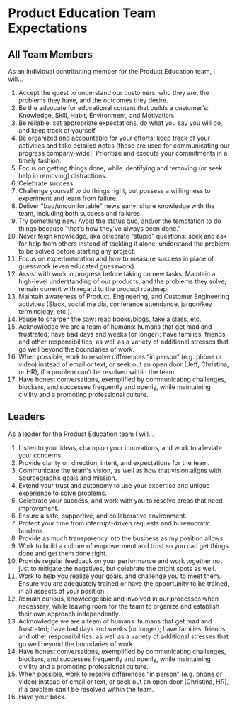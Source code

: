# Product Education Team Expectations

## All Team Members

As an individual contributing member for the Product Education team, I will…
 
1. Accept the quest to understand our customers: who they are, the problems they have, and the outcomes they desire.
1. Be the advocate for educational content that builds a customer’s: Knowledge, Skill, Habit, Environment, and Motivation.
1. Be reliable: set appropriate expectations, do what you say you will do, and keep track of yourself. 
1. Be organized and accountable for your efforts: keep track of your activities and take detailed notes (these are used for communicating our progress company-wide); Prioritize and execute your commitments in a timely fashion. 
1. Focus on getting things done, while identifying and removing (or seek help in removing) distractions.
1. Celebrate success.
1. Challenge yourself to do things right, but possess a willingness to experiment and learn from failure. 
1. Deliver "bad/uncomfortable" news early; share knowledge with the team, including both success and failures.
1. Try something new: Avoid the status quo, and/or the temptation to do things because "that's how they've always been done."
1. Never feign knowledge, aka celebrate “stupid” questions; seek and ask for help from others instead of tackling it alone; understand the problem to be solved before starting any project. 
1. Focus on experimentation and how to measure success in place of guesswork (even educated guesswork).
1. Assist with work in progress before taking on new tasks. Maintain a high-level understanding of our products, and the problems they solve; remain current with regard to the product roadmap.
1. Maintain awareness of Product, Engineering, and Customer Engineering activities (Slack, social me dia, conference attendance, jargon/key terminology, etc.).
1. Pause to sharpen the saw: read books/blogs, take a class, etc.
1. Acknowledge we are a team of humans: humans that get mad and frustrated; have bad days and weeks (or longer); have families, friends, and other responsibilities; as well as a variety of additional stresses that go well beyond the boundaries of work.
1. When possible, work to resolve differences “in person” (e.g. phone or video) instead of email or text, or seek out an open door (Jeff, Christina, or HR), if a problem can’t be resolved within the team.
1. Have honest conversations, exemplified by communicating challenges, blockers, and successes frequently and openly, while maintaining civility and a promoting professional culture.

## Leaders

As a leader for the Product Education team I will...

1. Listen to your ideas, champion your innovations, and work to alleviate your concerns. 
1. Provide clarity on direction, intent, and expectations for the team.
1. Communicate the team's vision, as well as how that vision aligns with Sourcegraph’s goals and mission.
1. Extend your trust and autonomy to use your expertise and unique experience to solve problems.
1. Celebrate your success, and work with you to resolve areas that need improvement. 
1. Ensure a safe, supportive, and collaborative environment.
1. Protect your time from interrupt-driven requests and bureaucratic burdens.
1. Provide as much transparency into the business as my position allows.
1. Work to build a culture of empowerment and trust so you can get things done and get them done right.
1. Provide regular feedback on your performance and work together not just to mitigate the negatives, but celebrate the bright spots as well.
1. Work to help you realize your goals, and challenge you to meet them.
Ensure you are adequately trained or have the opportunity to be trained, in all aspects of your position.
1. Remain curious, knowledgeable and involved in our processes when necessary, while leaving room for the team to organize and establish their own approach independently.
1. Acknowledge we are a team of humans: humans that get mad and frustrated; have bad days and weeks (or longer); have families, friends, and other responsibilities; as well as a variety of additional stresses that go well beyond the boundaries of work.
1. Have honest conversations, exemplified by communicating challenges, blockers, and successes frequently and openly, while maintaining civility and a promoting professional culture.
1. When possible, work to resolve differences “in person” (e.g. phone or video) instead of email or text, or seek out an open door (Christina, HR), if a problem can’t be resolved within the team.
1. Have your back.